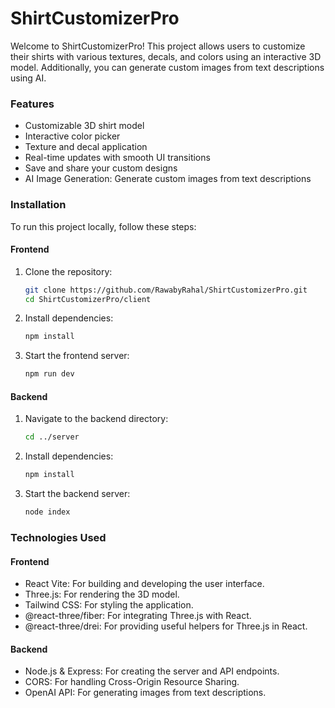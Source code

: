 # ShirtCustomizerPro

Welcome to ShirtCustomizerPro! This project allows users to customize their shirts with various textures, decals, and colors using an interactive 3D model. Additionally, you can generate custom images from text descriptions using AI.

### Features
- Customizable 3D shirt model
- Interactive color picker
- Texture and decal application
- Real-time updates with smooth UI transitions
- Save and share your custom designs
- AI Image Generation: Generate custom images from text descriptions

### Installation
To run this project locally, follow these steps:

#### Frontend
1. Clone the repository:
   ```sh
   git clone https://github.com/RawabyRahal/ShirtCustomizerPro.git
   cd ShirtCustomizerPro/client

3. Install dependencies:
   ```sh
   npm install
3. Start the frontend server:
   ```sh
   npm run dev

#### Backend
1. Navigate to the backend directory:
   ```sh
   cd ../server

2. Install dependencies:
   ```sh
   npm install
3. Start the backend server:
   ```sh
   node index

### Technologies Used

#### Frontend
- React Vite: For building and developing the user interface.
- Three.js: For rendering the 3D model.
- Tailwind CSS: For styling the application.
- @react-three/fiber: For integrating Three.js with React.
- @react-three/drei: For providing useful helpers for Three.js in React.

#### Backend
- Node.js & Express: For creating the server and API endpoints.
- CORS: For handling Cross-Origin Resource Sharing.
- OpenAI API: For generating images from text descriptions.
